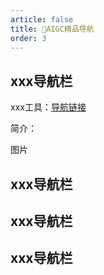 ```yaml
---
article: false
title: 📌AIGC精品导航
order: 3
---
```




## xxx导航栏

xxx工具：[导航链接](https://www.baidu.com/)

简介：

图片

## xxx导航栏



## xxx导航栏



## xxx导航栏

